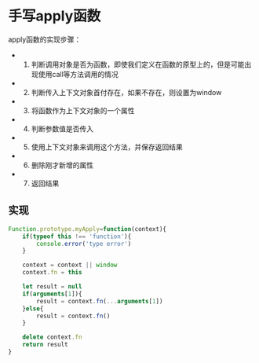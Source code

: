 # 手写apply函数

apply函数的实现步骤：
* 1. 判断调用对象是否为函数，即使我们定义在函数的原型上的，但是可能出现使用call等方法调用的情况
* 2. 判断传入上下文对象首付存在，如果不存在，则设置为window
* 3. 将函数作为上下文对象的一个属性
* 4. 判断参数值是否传入
* 5. 使用上下文对象来调用这个方法，并保存返回结果
* 6. 删除刚才新增的属性
* 7. 返回结果

## 实现
```javascript
Function.prototype.myApply=function(context){
    if(typeof this !== 'function'){
        console.error('type error')
    }

    context = context || window
    context.fn = this

    let result = null
    if(arguments[1]){
        result = context.fn(...arguments[1])
    }else{
        result = context.fn()
    }

    delete context.fn
    return result
}
```